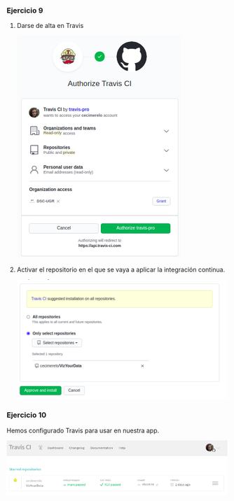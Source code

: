 ### Ejercicio 9
1. Darse de alta en Travis
    
    ![alta_travis](img/autorizar_travis.png)
    
2. Activar el repositorio en el que se vaya a aplicar la integración continua.

    ![](img/ci.png)
    
    
### Ejercicio 10

Hemos configurado Travis para usar en nuestra app.

![](img/starred.png)
